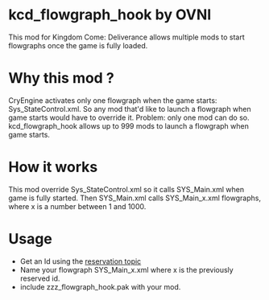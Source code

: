 kcd_flowgraph_hook by OVNI
==========================
This mod for Kingdom Come: Deliverance allows multiple mods to start flowgraphs once the game is fully loaded.

Why this mod ?
==============
CryEngine activates only one flowgraph when the game starts: Sys_StateControl.xml.
So any mod that'd like to launch a flowgraph when game starts would have to override it. Problem: only one mod can do so.
kcd_flowgraph_hook allows up to 999 mods to launch a flowgraph when game starts.

How it works
============
This mod override Sys_StateControl.xml so it calls SYS_Main.xml when game is fully started.
Then SYS_Main.xml calls SYS_Main_x.xml flowgraphs, where x is a number between 1 and 1000.

Usage
=====
- Get an Id using the [reservation topic](https://www.nexusmods.com/kingdomcomedeliverance/mods/378/?tab=forum&topic_id=6453131)
- Name your flowgraph SYS_Main_x.xml where x is the previously reserved id.
- include zzz_flowgraph_hook.pak with your mod.
